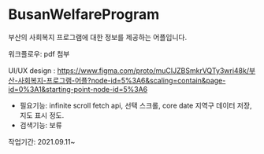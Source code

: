# BusanWelfareProgram
부산의 사회복지 프로그램에 대한 정보를 제공하는 어플입니다.

워크플로우: pdf 첨부

UI/UX design : https://www.figma.com/proto/muCIJZBSmkrVQTy3wri48k/부산-사회복지-프로그램-어플?node-id=5%3A6&scaling=contain&page-id=0%3A1&starting-point-node-id=5%3A6

- 필요기능: infinite scroll fetch api, 선택 스크롤, core date 지역구 데이터 저장, 지도 표시 정도.
- 검색기능: 보류

작업기간: 2021.09.11~
